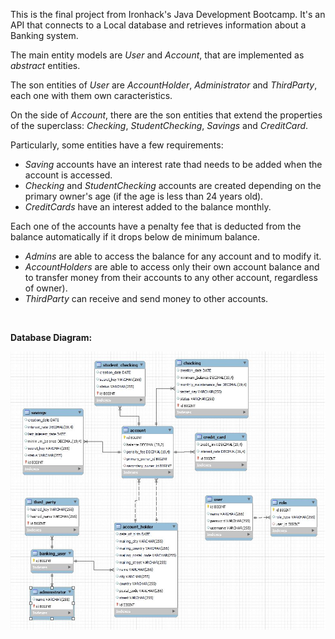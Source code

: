 

This is the final project from Ironhack's Java Development Bootcamp.  It's an API that connects to a Local database and retrieves information about a Banking system.

The main entity models are _User_ and _Account_, that are implemented as _abstract_ entities.

The son entities of _User_ are _AccountHolder_, _Administrator_ and _ThirdParty_, each one with them own caracteristics.

On the side of _Account_, there are the son entities that extend the properties of the superclass:  _Checking_, _StudentChecking_, _Savings_ and _CreditCard_.

Particularly, some entities have a few requirements:
- _Saving_ accounts have an interest rate thad needs to be added when the account is accessed.
- _Checking_ and _StudentChecking_ accounts are created depending on the primary owner's age (if the age is less than 24 years old).
- _CreditCards_ have an interest added to the balance monthly.

Each one of the accounts have a penalty fee that is deducted from the balance automatically if it drops below de minimum balance.

- _Admins_ are able to access the balance for any account and to modify it.
- _AccountHolders_ are able to access only their own account balance and to transfer money from their accounts to any other account, regardless of owner).
- _ThirdParty_ can receive and send money to other accounts.

<br>

__Database Diagram:__

<img src="/src/main/resources/static/db_diagram.JPG" alt="database diagram" title="Database diagram" style="display:inline-block; margin: 0 auto;">
